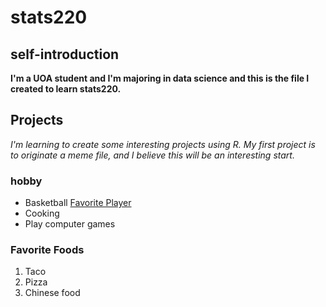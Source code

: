 # stats220
## self-introduction
**I'm a UOA student and I'm majoring in data science and this is the file I created to learn stats220.**

## Projects
*I'm learning to create some interesting projects using R. My first project is to originate a meme file, and I believe this will be an interesting start.*

### hobby
- Basketball [Favorite Player](https://en.wikipedia.org/wiki/LeBron_James)
- Cooking
- Play computer games

### Favorite Foods
1. Taco
2. Pizza
3. Chinese food
